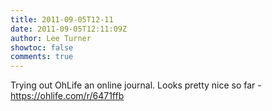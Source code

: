 ```yaml
---
title: 2011-09-05T12-11
date: 2011-09-05T12:11:09Z
author: Lee Turner
showtoc: false
comments: true
---
```


Trying out OhLife an online journal.  Looks pretty nice so far - https://ohlife.com/r/6471ffb

